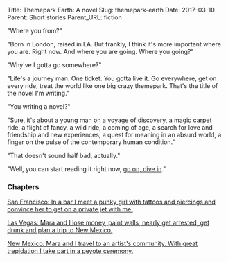 Title: Themepark Earth: A novel
Slug: themepark-earth
Date: 2017-03-10
Parent: Short stories
Parent_URL: fiction

"Where you from?"

"Born in London, raised in LA.  But frankly, I think it's more important where you are.  Right now.  And where you are going.  Where you going?"

"Why've I gotta go somewhere?"

"Life's a journey man.  One ticket.  You gotta live it.  Go everywhere, get on every ride, treat the world like one big crazy themepark.  That's the title of the novel I'm writing."

"You writing a novel?"

"Sure, it's about a young man on a voyage of discovery, a magic carpet ride, a flight of fancy, a wild ride, a coming of age, a search for love and friendship and new experiences, a quest for meaning in an absurd world, a finger on the pulse of the contemporary human condition."

"That doesn't sound half bad, actually."

"Well, you can start reading it right now, [go on, dive in](/wings-money-and-each-other/)."

### Chapters ###

[San Francisco: In a bar I meet a punky girl with tattoos and piercings and convince her to get on a private jet with me.](/wings-money-and-each-other/)

[Las Vegas: Mara and I lose money, paint walls, nearly get arrested, get drunk and plan a trip to New Mexico.](/with-mara-in-vegas/)

[New Mexico: Mara and I travel to an artist's community.  With great trepidation I take part in a peyote ceremony.](/in-the-desert-of-new-mexico/)
